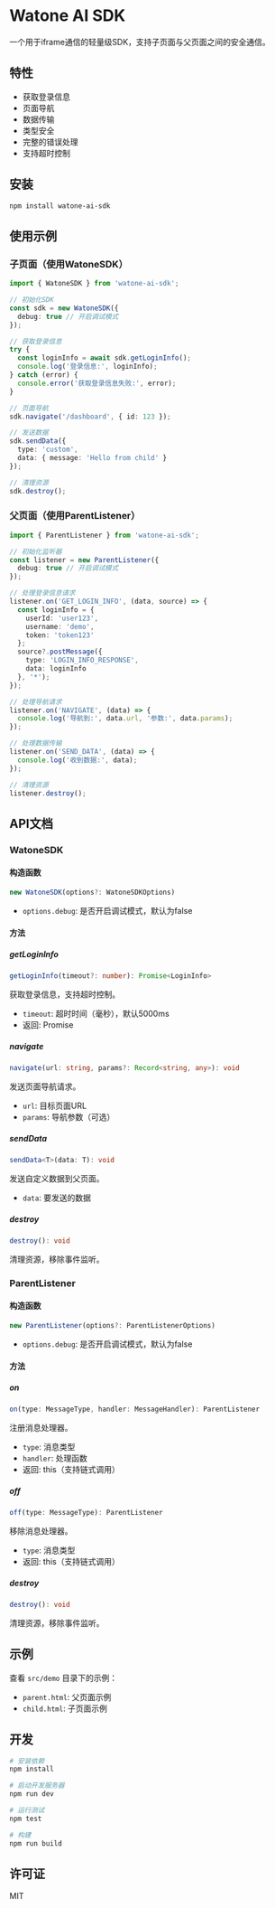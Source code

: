 # Watone AI SDK

一个用于iframe通信的轻量级SDK，支持子页面与父页面之间的安全通信。

## 特性

- 获取登录信息
- 页面导航
- 数据传输
- 类型安全
- 完整的错误处理
- 支持超时控制

## 安装

```bash
npm install watone-ai-sdk
```

## 使用示例

### 子页面（使用WatoneSDK）

```typescript
import { WatoneSDK } from 'watone-ai-sdk';

// 初始化SDK
const sdk = new WatoneSDK({
  debug: true // 开启调试模式
});

// 获取登录信息
try {
  const loginInfo = await sdk.getLoginInfo();
  console.log('登录信息:', loginInfo);
} catch (error) {
  console.error('获取登录信息失败:', error);
}

// 页面导航
sdk.navigate('/dashboard', { id: 123 });

// 发送数据
sdk.sendData({
  type: 'custom',
  data: { message: 'Hello from child' }
});

// 清理资源
sdk.destroy();
```

### 父页面（使用ParentListener）

```typescript
import { ParentListener } from 'watone-ai-sdk';

// 初始化监听器
const listener = new ParentListener({
  debug: true // 开启调试模式
});

// 处理登录信息请求
listener.on('GET_LOGIN_INFO', (data, source) => {
  const loginInfo = {
    userId: 'user123',
    username: 'demo',
    token: 'token123'
  };
  source?.postMessage({
    type: 'LOGIN_INFO_RESPONSE',
    data: loginInfo
  }, '*');
});

// 处理导航请求
listener.on('NAVIGATE', (data) => {
  console.log('导航到:', data.url, '参数:', data.params);
});

// 处理数据传输
listener.on('SEND_DATA', (data) => {
  console.log('收到数据:', data);
});

// 清理资源
listener.destroy();
```

## API文档

### WatoneSDK

#### 构造函数

```typescript
new WatoneSDK(options?: WatoneSDKOptions)
```

- `options.debug`: 是否开启调试模式，默认为false

#### 方法

##### getLoginInfo

```typescript
getLoginInfo(timeout?: number): Promise<LoginInfo>
```

获取登录信息，支持超时控制。

- `timeout`: 超时时间（毫秒），默认5000ms
- 返回: Promise<LoginInfo>

##### navigate

```typescript
navigate(url: string, params?: Record<string, any>): void
```

发送页面导航请求。

- `url`: 目标页面URL
- `params`: 导航参数（可选）

##### sendData

```typescript
sendData<T>(data: T): void
```

发送自定义数据到父页面。

- `data`: 要发送的数据

##### destroy

```typescript
destroy(): void
```

清理资源，移除事件监听。

### ParentListener

#### 构造函数

```typescript
new ParentListener(options?: ParentListenerOptions)
```

- `options.debug`: 是否开启调试模式，默认为false

#### 方法

##### on

```typescript
on(type: MessageType, handler: MessageHandler): ParentListener
```

注册消息处理器。

- `type`: 消息类型
- `handler`: 处理函数
- 返回: this（支持链式调用）

##### off

```typescript
off(type: MessageType): ParentListener
```

移除消息处理器。

- `type`: 消息类型
- 返回: this（支持链式调用）

##### destroy

```typescript
destroy(): void
```

清理资源，移除事件监听。

## 示例

查看 `src/demo` 目录下的示例：

- `parent.html`: 父页面示例
- `child.html`: 子页面示例

## 开发

```bash
# 安装依赖
npm install

# 启动开发服务器
npm run dev

# 运行测试
npm test

# 构建
npm run build
```

## 许可证

MIT
